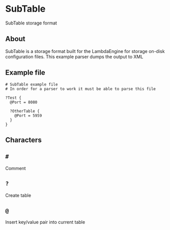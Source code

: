 # SubTable
SubTable storage format

## About
SubTable is a storage format built for the LambdaEngine for storage on-disk configuration files.
This example parser dumps the output to XML

## Example file
```
# SubTable example file
# In order for a parser to work it must be able to parse this file 

?Test {
  @Port = 8080
  
  ?OtherTable {
    @Port = 5959
  }
}
```

## Characters

## ```#```
Comment

## ```?```
Create table

## ```@```
Insert key/value pair into current table
